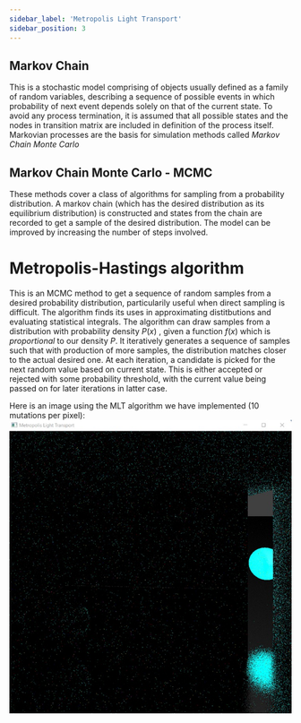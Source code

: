 ```yaml
---
sidebar_label: 'Metropolis Light Transport'
sidebar_position: 3
---
```


## Markov Chain
This is a stochastic model comprising of objects usually defined as a family of random variables, describing a sequence of possible events in which probability of next event depends solely on that of the current state. To avoid any process termination, it is assumed that all possible states and the nodes in transition matrix are included in definition of the process itself.
Markovian processes are the basis for simulation methods called *Markov Chain Monte Carlo*

## Markov Chain Monte Carlo - MCMC
These methods cover a class of algorithms for sampling from a probability distribution. A markov chain (which has the desired distribution as its equilibrium distribution) is constructed and states from the chain are recorded to get a sample of the desired distribution. The model can be improved by increasing the number of steps involved.

# Metropolis-Hastings algorithm
This is an MCMC method to get a sequence of random samples from a desired probability distribution, particularily useful when direct sampling is difficult. The algorithm finds its uses in approximating distitbutions and evaluating statistical integrals.
The algorithm can draw samples from a distribution with probability density $P(x)$ , given a function $f(x)$ which is *proportional* to our density $P$. It iteratively generates a sequence of samples such that with production of more samples, the distribution matches closer to the actual desired one. 
At each iteration, a candidate is picked for the next random value based on current state. This is either accepted or rejected with some probability threshold, with the current value being passed on for later iterations in latter case.  

Here is an image using the MLT algorithm we have implemented (10 mutations per pixel):  
![alt text for screen readers](./mlt_10_mutations.jpeg "mlt with 10 mutations per pixel")
